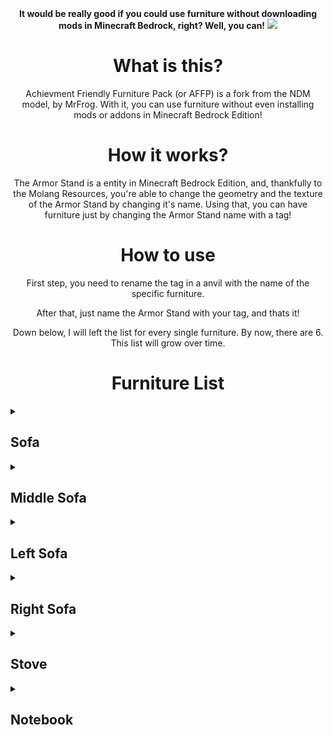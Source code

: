 <div align="middle">
<b>It would be really good if you could use furniture without downloading mods in Minecraft Bedrock, right? Well, you can!</b>
<img src="https://i.ibb.co/2j4TNpV/title.png)https://i.ibb.co/2j4TNpV/title.png">
<h1>What is this?</h1>
<p>Achievment Friendly Furniture Pack (or AFFP) is a fork from the NDM model, by MrFrog. With it, you can use furniture without even installing mods or addons in Minecraft Bedrock Edition!</p>
<h1>How it works?</h1>
<p>The Armor Stand is a entity in Minecraft Bedrock Edition, and, thankfully to the Molang Resources, you're able to change the geometry and the texture of the Armor Stand by changing it's name. Using that, you can have furniture just by changing the Armor Stand name with a tag!</p>
<h1>How to use</h1>
<p>First step, you need to rename the tag in a anvil with the name of the specific furniture.</p>
<p>After that, just name the Armor Stand with your tag, and thats it!</p>
<p>Down below, I will left the list for every single furniture. By now, there are 6. This list will grow over time.</p>
<h1>Furniture List</h1>
</div>
<details>
<summary><h2>Sofa</h2></summary>
<p>Nametag: "Sofa" or "sofa"</p>
</details>

<details>
<summary><h2>Middle Sofa</h2></summary>
<p>Nametag: "M_sofa" or "m_sofa"</p>
</details>

<details>
<summary><h2>Left Sofa</h2></summary>
<p>Nametag: "L_sofa" or "l_sofa"</p>
</details>

<details>
<summary><h2>Right Sofa</h2></summary>
<p>Nametag: "R_sofa" or "r_sofa"</p>
</details>

<details>
<summary><h2>Stove</h2></summary>
<p>Nametag: "Stove" or "stove"</p>
</details>

<details>
<summary><h2>Notebook</h2></summary>
<p>Nametag: "Notebook" or "notebook"</p>
</details>
